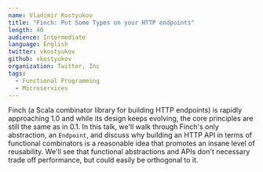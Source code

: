 ```yaml
---
name: Vladimir Kostyukov
title: "Finch: Put Some Types on your HTTP endpoints"
length: 40
audience: Intermediate
language: English
twitter: vkostyukov
github: vkostyukov
organization: Twitter, Inc
tags:
  - Functional Programming
  - Microservices
---
```

Finch (a Scala combinator library for building HTTP endpoints) is rapidly approaching 1.0 and while its design keeps evolving, the core principles are still the same as in 0.1. In this talk, we'll walk through Finch's only abstraction, an `Endpoint`, and discuss why building an HTTP API in terms of functional combinators is a reasonable idea that promotes an insane level of reusability. We'll see that functional abstractions and APIs don't necessary trade off performance, but could easily be orthogonal to it.